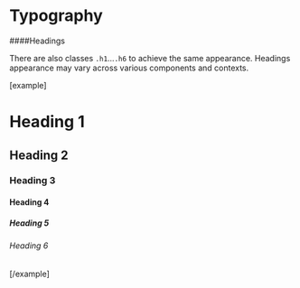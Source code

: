 Typography
==========

####Headings

There are also classes <code>.h1</code>&hellip;<code>.h6</code> to achieve the same appearance.
Headings appearance may vary across various components and contexts.

[example]
<h1>Heading 1</h1>
<h2>Heading 2</h2>
<h3>Heading 3</h3>
<h4>Heading 4</h4>
<h5>Heading 5</h5>
<h6>Heading 6</h6>
[/example]


